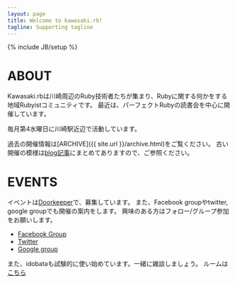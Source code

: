 ```yaml
---
layout: page
title: Welcome to kawasaki.rb!
tagline: Supporting tagline
---
```

{% include JB/setup %}

# ABOUT

Kawasaki.rbは川崎周辺のRuby技術者たちが集まり、Rubyに関する何かをする地域Rubyistコミュニティです。
最近は、パーフェクトRubyの読書会を中心に開催しています。

毎月第4水曜日に川崎駅近辺で活動しています。

過去の開催情報は[ARCHIVE]({{ site.url }}/archive.html)をご覧ください。
古い開催の模様は[blog記事](http://chezou.wordpress.com/tag/kawasaki-rb/)にまとめてありますので、ご参照ください。

# EVENTS

イベントは[Doorkeeper](http://kawasakirb.doorkeeper.jp/)で、募集しています。
また、Facebook groupやtwitter, google groupでも開催の案内をします。
興味のある方はフォロー/グループ参加をお願いします。

- [Facebook Group](https://www.facebook.com/groups/258704250945432/)
- [Twitter](https://twitter.com/kawasakirb)
- [Google group](https://groups.google.com/forum/#!forum/kawasakirb)

また、idobataも試験的に使い始めています。一緒に雑談しましょう。
ルームは[こちら](https://idobata.io/organizations/kawasakirb/rooms/waiwai/join_request/72b8d2c9-cf57-43f0-97b0-778a9c6119d0)
